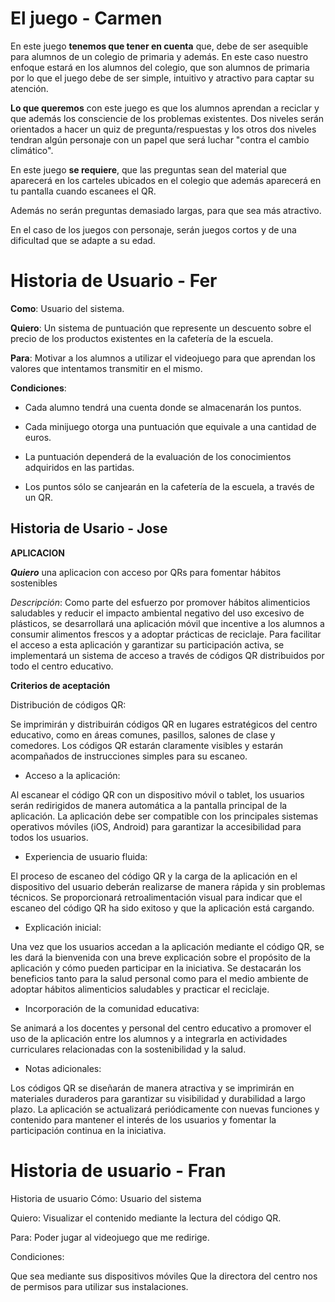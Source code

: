 # El juego - Carmen


En este juego **tenemos que tener en cuenta** que, debe de ser asequible para alumnos de un colegio de primaria y además.
En este caso nuestro enfoque estará en los alumnos del colegio, que son alumnos de primaria por lo que el juego debe de ser simple, intuitivo y atractivo para captar su atención.

**Lo que queremos** con este juego es que los alumnos aprendan a reciclar y que además los consciencie de los problemas existentes. Dos niveles serán orientados a hacer un quiz de pregunta/respuestas y los otros dos niveles tendran algún personaje con un papel que será luchar "contra el cambio climático".

En este juego **se requiere**, que las preguntas sean del material que aparecerá en los carteles ubicados en el colegio que además aparecerá en tu pantalla cuando escanees el QR.

Además no serán preguntas demasiado largas, para que sea más atractivo.

En el caso de los juegos con personaje, serán juegos cortos y de una dificultad que se adapte a su edad. 

# Historia de Usuario - Fer

**Como**: Usuario del sistema.

**Quiero**: Un sistema de puntuación que represente un descuento sobre el precio de los productos existentes en la cafetería de la escuela.

**Para**: Motivar a los alumnos a utilizar el videojuego para que aprendan los valores que intentamos transmitir en el mismo.

**Condiciones**: 

- Cada alumno tendrá una cuenta donde se almacenarán los puntos.

- Cada minijuego otorga una puntuación que equivale a una cantidad de euros.

- La puntuación dependerá de la evaluación de los conocimientos adquiridos en las partidas.

- Los puntos sólo se canjearán en la cafetería de la escuela, a través de un QR.


## Historia de Usario - Jose

**APLICACION**

***Quiero*** una aplicacion con acceso por QRs para fomentar hábitos sostenibles

*Descripción*:
Como parte del esfuerzo por promover hábitos alimenticios saludables y reducir el impacto ambiental negativo del uso excesivo de plásticos, se desarrollará una aplicación móvil que incentive a los alumnos a consumir alimentos frescos y a adoptar prácticas de reciclaje. Para facilitar el acceso a esta aplicación y garantizar su participación activa, se implementará un sistema de acceso a través de códigos QR distribuidos por todo el centro educativo.

**Criterios de aceptación**

Distribución de códigos QR:

Se imprimirán y distribuirán códigos QR en lugares estratégicos del centro educativo, como en áreas comunes, pasillos, salones de clase y comedores.
Los códigos QR estarán claramente visibles y estarán acompañados de instrucciones simples para su escaneo.
- Acceso a la aplicación:

Al escanear el código QR con un dispositivo móvil o tablet, los usuarios serán redirigidos de manera automática a la pantalla principal de la aplicación.
La aplicación debe ser compatible con los principales sistemas operativos móviles (iOS, Android) para garantizar la accesibilidad para todos los usuarios.

- Experiencia de usuario fluida:

El proceso de escaneo del código QR y la carga de la aplicación en el dispositivo del usuario deberán realizarse de manera rápida y sin problemas técnicos.
Se proporcionará retroalimentación visual para indicar que el escaneo del código QR ha sido exitoso y que la aplicación está cargando.
- Explicación inicial:

Una vez que los usuarios accedan a la aplicación mediante el código QR, se les dará la bienvenida con una breve explicación sobre el propósito de la aplicación y cómo pueden participar en la iniciativa.
Se destacarán los beneficios tanto para la salud personal como para el medio ambiente de adoptar hábitos alimenticios saludables y practicar el reciclaje.
- Incorporación de la comunidad educativa:

Se animará a los docentes y personal del centro educativo a promover el uso de la aplicación entre los alumnos y a integrarla en actividades curriculares relacionadas con la sostenibilidad y la salud.
- Notas adicionales:

Los códigos QR se diseñarán de manera atractiva y se imprimirán en materiales duraderos para garantizar su visibilidad y durabilidad a largo plazo.
La aplicación se actualizará periódicamente con nuevas funciones y contenido para mantener el interés de los usuarios y fomentar la participación continua en la iniciativa.

# Historia de usuario - Fran

Historia de usuario
Cómo: Usuario del sistema

Quiero: Visualizar el contenido mediante la lectura del código QR.

Para: Poder jugar al videojuego que me redirige.

Condiciones:

Que sea mediante sus dispositivos móviles
Que la directora del centro nos de permisos para utilizar sus instalaciones.
